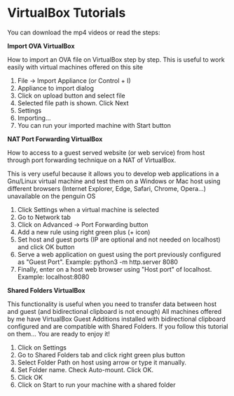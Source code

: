 # VirtualBox Tutorials 

You can download the mp4 videos or read the steps:

**Import OVA VirtualBox**

How to import an OVA file on VirtualBox step by step. This is useful to work easily with virtual machines offered on this site
1. File -> Import Appliance (or Control + I)
2. Appliance to import dialog 
3. Click on upload button and select file
4. Selected file path is shown. Click Next
5. Settings
6. Importing...
7. You can run your imported machine with Start button


**NAT Port Forwarding VirtualBox**

How to access to a guest served website (or web service) from host through port forwarding technique on a NAT of VirtualBox.

This is very useful because it allows you to develop web applications in a Gnu/Linux virtual machine and test them on a Windows or Mac host using different browsers (Internet Explorer, Edge, Safari, Chrome, Opera...) unavailable on the penguin OS

1. Click Settings when a virtual machine is selected
2. Go to Network tab
3. Click on Advanced -> Port Forwarding button
4. Add a new rule using right green plus (+ icon)
5. Set host and guest ports (IP are optional and not needed on localhost) and click OK  button
6.  Serve a web application on guest using the port previously configured as "Guest Port". Example: python3 -m http.server 8080
7. Finally, enter on a host web browser using  "Host port" of localhost. Example: localhost:8080


**Shared Folders VirtualBox**

This functionality is useful when you need to transfer data between host and guest (and bidirectional clipboard is not enough)
All machines offered by me have VirtualBox Guest Additions installed with bidirectional clipboard configured and are compatible with Shared Folders. If you follow this tutorial on them... You are ready to enjoy it!
1. Click on Settings
2. Go to Shared Folders tab and click right green plus button
3. Select Folder Path on host using arrow or type it manually. 
4. Set Folder name. Check Auto-mount. Click OK.
5. Click OK
6. Click on Start to run your machine with a shared folder
